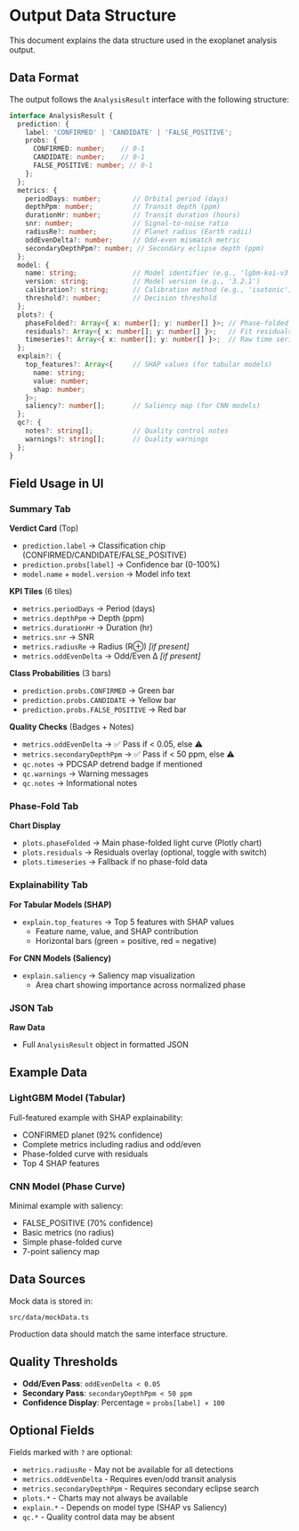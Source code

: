 # Output Data Structure

This document explains the data structure used in the exoplanet analysis output.

## Data Format

The output follows the `AnalysisResult` interface with the following structure:

```typescript
interface AnalysisResult {
  prediction: {
    label: 'CONFIRMED' | 'CANDIDATE' | 'FALSE_POSITIVE';
    probs: {
      CONFIRMED: number;    // 0-1
      CANDIDATE: number;    // 0-1
      FALSE_POSITIVE: number; // 0-1
    };
  };
  metrics: {
    periodDays: number;        // Orbital period (days)
    depthPpm: number;          // Transit depth (ppm)
    durationHr: number;        // Transit duration (hours)
    snr: number;               // Signal-to-noise ratio
    radiusRe?: number;         // Planet radius (Earth radii)
    oddEvenDelta?: number;     // Odd-even mismatch metric
    secondaryDepthPpm?: number; // Secondary eclipse depth (ppm)
  };
  model: {
    name: string;              // Model identifier (e.g., 'lgbm-koi-v3')
    version: string;           // Model version (e.g., '3.2.1')
    calibration?: string;      // Calibration method (e.g., 'isotonic')
    threshold?: number;        // Decision threshold
  };
  plots?: {
    phaseFolded?: Array<{ x: number[]; y: number[] }>; // Phase-folded light curve
    residuals?: Array<{ x: number[]; y: number[] }>;   // Fit residuals
    timeseries?: Array<{ x: number[]; y: number[] }>;  // Raw time series
  };
  explain?: {
    top_features?: Array<{     // SHAP values (for tabular models)
      name: string;
      value: number;
      shap: number;
    }>;
    saliency?: number[];       // Saliency map (for CNN models)
  };
  qc?: {
    notes?: string[];          // Quality control notes
    warnings?: string[];       // Quality warnings
  };
}
```

## Field Usage in UI

### Summary Tab

**Verdict Card** (Top)
- `prediction.label` → Classification chip (CONFIRMED/CANDIDATE/FALSE_POSITIVE)
- `prediction.probs[label]` → Confidence bar (0-100%)
- `model.name` + `model.version` → Model info text

**KPI Tiles** (6 tiles)
- `metrics.periodDays` → Period (days)
- `metrics.depthPpm` → Depth (ppm)
- `metrics.durationHr` → Duration (hr)
- `metrics.snr` → SNR
- `metrics.radiusRe` → Radius (R⊕) *[if present]*
- `metrics.oddEvenDelta` → Odd/Even Δ *[if present]*

**Class Probabilities** (3 bars)
- `prediction.probs.CONFIRMED` → Green bar
- `prediction.probs.CANDIDATE` → Yellow bar
- `prediction.probs.FALSE_POSITIVE` → Red bar

**Quality Checks** (Badges + Notes)
- `metrics.oddEvenDelta` → ✅ Pass if < 0.05, else ⚠️
- `metrics.secondaryDepthPpm` → ✅ Pass if < 50 ppm, else ⚠️
- `qc.notes` → PDCSAP detrend badge if mentioned
- `qc.warnings` → Warning messages
- `qc.notes` → Informational notes

### Phase-Fold Tab

**Chart Display**
- `plots.phaseFolded` → Main phase-folded light curve (Plotly chart)
- `plots.residuals` → Residuals overlay (optional, toggle with switch)
- `plots.timeseries` → Fallback if no phase-fold data

### Explainability Tab

**For Tabular Models (SHAP)**
- `explain.top_features` → Top 5 features with SHAP values
  - Feature name, value, and SHAP contribution
  - Horizontal bars (green = positive, red = negative)

**For CNN Models (Saliency)**
- `explain.saliency` → Saliency map visualization
  - Area chart showing importance across normalized phase

### JSON Tab

**Raw Data**
- Full `AnalysisResult` object in formatted JSON

## Example Data

### LightGBM Model (Tabular)
Full-featured example with SHAP explainability:
- CONFIRMED planet (92% confidence)
- Complete metrics including radius and odd/even
- Phase-folded curve with residuals
- Top 4 SHAP features

### CNN Model (Phase Curve)
Minimal example with saliency:
- FALSE_POSITIVE (70% confidence)
- Basic metrics (no radius)
- Simple phase-folded curve
- 7-point saliency map

## Data Sources

Mock data is stored in:
```
src/data/mockData.ts
```

Production data should match the same interface structure.

## Quality Thresholds

- **Odd/Even Pass**: `oddEvenDelta < 0.05`
- **Secondary Pass**: `secondaryDepthPpm < 50 ppm`
- **Confidence Display**: Percentage = `probs[label] × 100`

## Optional Fields

Fields marked with `?` are optional:
- `metrics.radiusRe` - May not be available for all detections
- `metrics.oddEvenDelta` - Requires even/odd transit analysis
- `metrics.secondaryDepthPpm` - Requires secondary eclipse search
- `plots.*` - Charts may not always be available
- `explain.*` - Depends on model type (SHAP vs Saliency)
- `qc.*` - Quality control data may be absent

